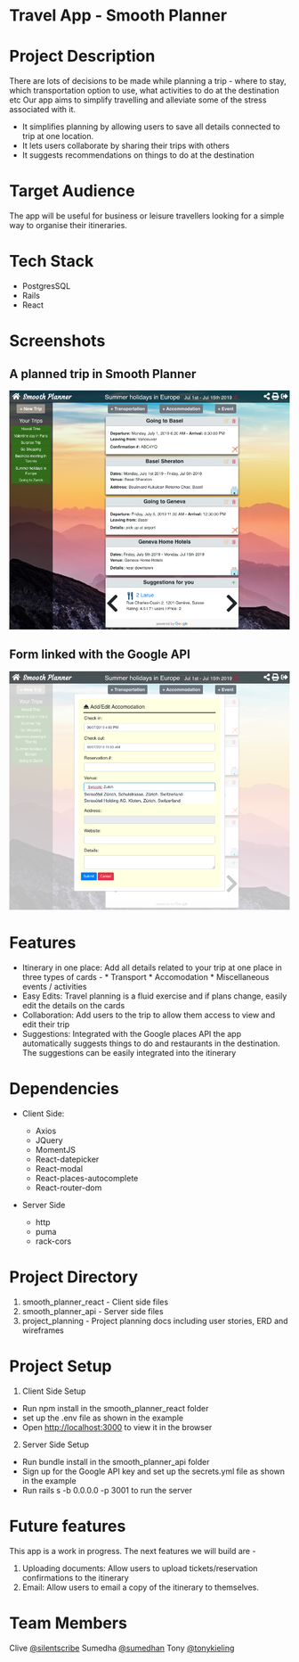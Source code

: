 # Travel App - Smooth Planner

# Project Description
There are lots of decisions to be made while planning a trip - where to stay, which transportation option to use, what activities to do at the destination etc
Our app aims to simplify travelling and alleviate some of the stress associated with it.
- It simplifies planning by allowing users to save all details connected to trip at one location. 
- It lets users collaborate by sharing their trips with others
- It suggests recommendations on things to do at the destination

# Target Audience
The app will be useful for business or leisure travellers looking for a simple way to organise their itineraries.

# Tech Stack
- PostgresSQL
- Rails
- React

# Screenshots
## A planned trip in Smooth Planner
![trip-view](./project_planning/tripview.png)

## Form linked with the Google API
![form](./project_planning/form.png)


# Features
- Itinerary in one place: Add all details related to your trip at one place in three types of cards -
        * Transport
        * Accomodation
        * Miscellaneous events / activities
- Easy Edits: Travel planning is a fluid exercise and if plans change, easily edit the details on the cards
- Collaboration: Add users to the trip to allow them access to view and edit their trip
- Suggestions: Integrated with the Google places API the app automatically suggests things to do and restaurants in the destination. The suggestions can be easily integrated into the itinerary

# Dependencies
- Client Side:
   * Axios
   * JQuery
   * MomentJS
   * React-datepicker
   * React-modal
   * React-places-autocomplete
   * React-router-dom

- Server Side
  * http
  * puma
  * rack-cors

# Project Directory

1. smooth_planner_react - Client side files
2. smooth_planner_api - Server side files
3. project_planning - Project planning docs including user stories, ERD and wireframes

# Project Setup
1. Client Side Setup
  - Run npm install in the smooth_planner_react folder
  - set up the .env file as shown in the example
  - Open [http://localhost:3000](http://localhost:3000) to view it in the browser

2. Server Side Setup
  - Run bundle install in the smooth_planner_api folder
  - Sign up for the Google API key and set up the secrets.yml file as shown in the example
  - Run rails s -b 0.0.0.0 -p 3001 to run the server


# Future features
This app is a work in progress. The next features we will build are - 
1. Uploading documents: Allow users to upload tickets/reservation confirmations to the itinerary
2. Email: Allow users to email a copy of the itinerary to themselves.


# Team Members
Clive [@silentscribe](https://github.com/silentscribe)
Sumedha [@sumedhan](https://github.com/sumedhan)
Tony [@tonykieling](https://github.com/tonykieling)
